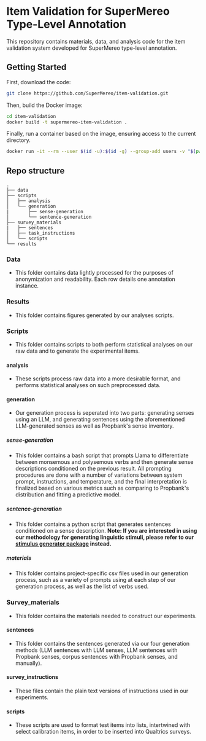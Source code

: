 # Item Validation for SuperMereo Type-Level Annotation

This repository contains materials, data, and analysis code for the
item validation system developed for SuperMereo type-level annotation.

## Getting Started

First, download the code:

```bash
git clone https://github.com/SuperMereo/item-validation.git
```

Then, build the Docker image:

```bash
cd item-validation
docker build -t supermereo-item-validation .
```

Finally, run a container based on the image, ensuring access to the
current directory.

```bash
docker run -it --rm --user $(id -u):$(id -g) --group-add users -v "$(pwd)":/home/jovyan -p 8888:8888 supermereo-item-validation
```

## Repo structure
```
.
├── data
├── scripts
│   ├── analysis
│   └── generation
|       ├── sense-generation
│       └── sentence-generation
├── survey_materials
|   ├── sentences
│   ├── task_instructions
│   └── scripts
└── results

```

### Data
- This folder contains data lightly processed for the purposes of anonymization and readability. Each row details one annotation instance.

### Results
- This folder contains figures generated by our analyses scripts.

### Scripts
- This folder contains scripts to both perform statistical analyses on our raw data and to generate the experimental items.
#### analysis
- These scripts process raw data into a more desirable format, and performs statistical analyses on such preprocessed data.
#### generation
- Our generation process is seperated into two parts: generating senses using an LLM, and generating sentences using the aforementioned LLM-generated senses as well as Propbank's sense inventory.
##### sense-generation
- This folder contains a bash script that prompts Llama to differentiate between monsemous and polysemous verbs and then generate sense descriptions conditioned on the previous result. All prompting procedures are done with a number of variations between system prompt, instructions, and temperature, and the final interpretation is finalized based on various metrics such as comparing to Propbank's distribution and fitting a predictive model. 
##### sentence-generation
- This folder contains a python script that generates sentences conditioned on a sense description. **Note: If you are interested in using our methodology for generating linguistic stimuli, please refer to our [stimulus generator package](https://github.com/SuperMereo/stimulus-sampler) instead.**
##### materials
- This folder contains project-specific csv files used in our generation process, such as a variety of prompts using at each step of our generation process, as well as the list of verbs used.

### Survey_materials
- This folder contains the materials needed to construct our experiments.
#### sentences
- This folder contains the sentences generated via our four generation methods (LLM sentences with LLM senses, LLM sentences with Propbank senses, corpus sentences with Propbank senses, and manually).
#### survey_instructions
- These files contain the plain text versions of instructions used in our experiments.
#### scripts
- These scripts are used to format test items into lists, intertwined with select calibration items, in order to be inserted into Qualtrics surveys.

